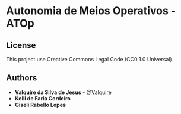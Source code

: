 # Autonomia de Meios Operativos - ATOp

## License
This project use Creative Commons Legal Code (CC0 1.0 Universal)

## Authors
- **Valquire da Silva de Jesus** - [@Valquire](https://github.com/Valquire)
- **Kelli de Faria Cordeiro**
- **Giseli Rabello Lopes**
